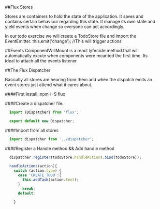 ##Flux Stores

 Stores are containers to hold the state of the application. It saves and contains certain behaviour regarding this state.
It manage its own state and yield events when change so everyone can act accordingly.

In our todo exercise we will create a TodoStore file and import the EventEmitter.
  this.emit('change'); //This will trigger actions 


##Events
ComponentWillMount is a react lyfecicle method that will automatically excute when components were mounted the first time.
Its ideal to attach all the events listener.

##The Flux Dispatcher

Basically all stores are hearing from them and when the dispatch emits an event stores just attend what it cares about.

####First install:
    npm i -S flux
  
####Create a dispatcher file.
  ```javascript
    import {Dispatcher} from 'flux';

    export default new Dispatcher;
  ```
####Import from  all stores
```javascript
  import dispatcher from '../dispatcher';
```  
####Register a Handle method && Add handle method
```javascript
  dispatcher.register(todoStore.handleActions.bind(todoStore));
  
  handleActions(action){
    switch (action.type) {
      case 'CREATE_TODO':{
        this.addTask(action.text);
      }
        break;
      default:

    }
```
